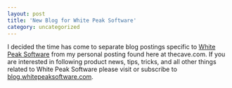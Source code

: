 ```yaml
---
layout: post
title: 'New Blog for White Peak Software'
category: uncategorized
---
```


I decided the time has come to separate blog postings specific to <a href="http://www.whitepeaksoftware.com/">White Peak Software</a> from my personal posting found here at thecave.com.  If you are interested in following product news, tips, tricks, and all other things related to White Peak Software please visit or subscribe to <a href="http://blog.whitepeaksoftware.com">blog.whitepeaksoftware.com</a>.

